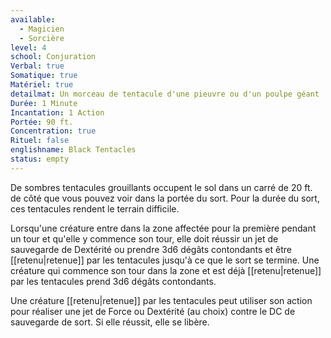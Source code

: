 ```yaml
---
available:
  - Magicien
  - Sorcière
level: 4
school: Conjuration
Verbal: true
Somatique: true
Matériel: true
detailmat: Un morceau de tentacule d'une pieuvre ou d'un poulpe géant
Durée: 1 Minute
Incantation: 1 Action
Portée: 90 ft.
Concentration: true
Rituel: false
englishname: Black Tentacles
status: empty
---
```

De sombres tentacules grouillants occupent le sol dans un carré de 20 ft. de côté que vous pouvez voir dans la portée du sort. Pour la durée du sort, ces tentacules rendent le terrain difficile.

Lorsqu'une créature entre dans la zone affectée pour la première pendant un tour et qu'elle y commence son tour, elle doit réussir un jet de sauvegarde de Dextérité ou prendre 3d6 dégâts contondants et être [[retenu|retenue]] par les tentacules jusqu'à ce que le sort se termine. Une créature qui commence son tour dans la zone et est déjà [[retenu|retenue]] par les tentacules prend 3d6 dégâts contondants.

Une créature [[retenu|retenue]] par les tentacules peut utiliser son action pour réaliser une jet de Force ou Dextérité (au choix) contre le DC de sauvegarde de sort. Si elle réussit, elle se libère.


